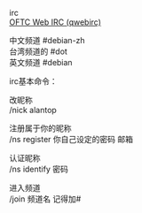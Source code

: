 
  
irc  
[OFTC Web IRC (qwebirc)](https://webchat.oftc.net/)  
  
中文频道 #debian-zh  
台湾频道的 #dot  
英文频道 #debian  
  
irc基本命令：  
  
改昵称  
/nick alantop  
  
注册属于你的昵称  
/ns register 你自己设定的密码 邮箱  
  
认证昵称  
/ns identify 密码  
  
进入频道  
/join 频道名 记得加#